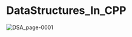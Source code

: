 # DataStructures_In_CPP
 
![DSA_page-0001](https://github.com/daring9263/DataStructures_In_CPP/assets/101921201/07371069-2a87-4182-a1ea-ab591bd0d141)
